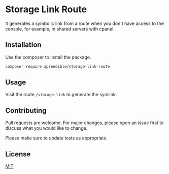 # Storage Link Route

It generates a symbolic link from a route when you don't have access to the console, for example, in shared servers with cpanel.

## Installation

Use the composer to install the package.

```bash
composer require aprendible/storage-link-route
```

## Usage
Visit the route ```/storage-link``` to generate the symlink.

## Contributing
Pull requests are welcome. For major changes, please open an issue first to discuss what you would like to change.

Please make sure to update tests as appropriate.

## License
[MIT](./LICENSE.md)

